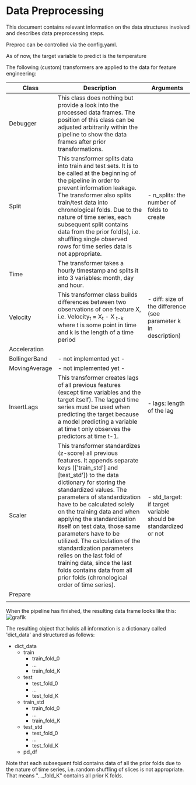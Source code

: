 # Data Preprocessing

This document contains relevant information on the data structures involved and describes data preprocessing steps. 




Preproc can be controlled via the config.yaml.




As of now, the target variable to predict is the temperature

The following (custom) transformers are applied to the data for feature engineering:

| Class | Description | Arguments |
|---|---|---|
| Debugger | This class does nothing but provide a look into the processed data frames. The position of this class can be adjusted  arbitrarily within the pipeline to show the data frames after prior transformations. |  |
| Split | This transformer splits data into train and test sets. It is to be called at the beginning of the pipeline in order to  prevent information leakage. The transformer also splits train/test data into chronological folds. Due to the nature of time series, each subsequent split contains data from the prior fold(s), i.e. shuffling single observed rows for time  series data is not appropriate. | - n_splits: the number of folds to create |
| Time | The transformer takes a hourly timestamp and splits it into 3 variables: month, day and hour. |  |
| Velocity | This transformer class builds differences between two observations of one feature X, i.e. Velocity<sub>t</sub> = X<sub>t</sub> - X <sub>t-k</sub> where t is some point in time and k is the length of a time period | - diff: size of the difference (see parameter k in description) |
| Acceleration |  |  |
| BollingerBand | - not implemented yet - |  |
| MovingAverage | - not implemented yet - |  |
| InsertLags | This transformer creates lags of all previous features (except time variables and the target itself). The lagged time  series must be used when predicting the target because a model predicting a variable at time t only observes the predictors at time t-1. | - lags: length of the lag |
| Scaler | This transformer standardizes (z-score) all previous features. It appends separate keys (['train_std'] and [test_std']) to  the data dictionary for storing the standardized values. The parameters of standardization have to be calculated solely on  the training data and when applying the standardization itself on test data, those same parameters have to be utilized.  The calculation of the standardization parameters relies on the last fold of training data, since the last folds contains data from all prior folds (chronological order of time series). | - std_target: if target variable should be standardized or not |
| Prepare |  |  |
|  |  |  |

When the pipeline has finished, the resulting data frame looks like this: 
![grafik](https://user-images.githubusercontent.com/52510339/175814437-8152c8bd-b0b3-4e79-9f51-ec09337d31fb.png)


The resulting object that holds all information is a dictionary called 'dict_data' and structured as follows:
- dict_data
  - train
    - train_fold_0
    - ...
    - train_fold_K
  - test
    - test_fold_0
    - ...
    - test_fold_K
  - train_std
    - train_fold_0
    - ...
    - train_fold_K
  - test_std
    - test_fold_0
    - ...
    - test_fold_K
  - pd_df

Note that each subsequent fold contains data of all the prior folds due to the nature of time series, i.e. random shuffling of slices is not appropriate. That means "..._fold_K" contains all prior K folds.
